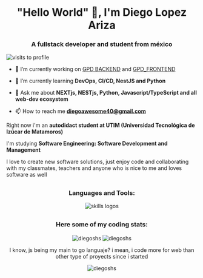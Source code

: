 <h1 align="center">"Hello World" 👋, I'm Diego Lopez Ariza</h1>
<h3 align="center">A fullstack developer and student from méxico</h3>

![visits to profile](https://komarev.com/ghpvc/?username=diegoshs&style=for-the-badge&color=006AFF&label=diego's+Profile+views)

- 🚀 I’m currently working on [GPD BACKEND](https://github.com/CADELmx/GPD_BACKEND) and [GPD_FRONTEND](https://github.com/CADELmx/GPD_FRONTEND)

- 🌱 I’m currently learning **DevOps, CI/CD, NestJS and Python**

- 💬 Ask me about **NEXTjs, NESTjs, Python, Javascript/TypeScript and all web-dev ecosystem**

- 📫 How to reach me **diegoawesome40@gmail.com**

Right now i'm an __autodidact student at UTIM (Universidad Tecnológica de Izúcar de Matamoros)__

I'm studying __Software Engineering: Software Development and Management__

I love to create new software solutions, just enjoy code and collaborating with my classmates, teachers and anyone who is nice to me and loves software as well
<h2></h2>


<h3 align="center">Languages and Tools:</h3>
<div align="center">
  <img src="https://skillicons.dev/icons?i=git,github,githubactions,js,nodejs,express,html,css,bootstrap,tailwind,materialui,react,nextjs,mongodb,mysql,py,java,cpp,postman,netlify,vercel,figma,selenium,php,arduino,jquery" alt="skills logos" />
</div>
<h2></h2>
<h3 align="center">Here some of my coding stats:</h3>
<div align="center">
<p>
  <img align="center" src="https://github-readme-streak-stats.herokuapp.com/?user=diegoshs&theme=transparent" alt="diegoshs" />
  <img align="center" src="https://github-readme-stats.vercel.app/api?username=diegoshs&show_icons=true&theme=transparent" alt="diegoshs" />
</p>
<p>I know, js being my main to go languaje? i mean, i code more for web than other type of proyects since i started</p>
<p><img align="center" src="https://github-readme-stats.vercel.app/api/top-langs/?username=diegoshs&layout=compact&theme=transparent" alt="diegoshs" /></p>
</div>

<!--
**DiegoSHS/DiegoSHS** is a ✨ _special_ ✨ repository because its `README.md` (this file) appears on your GitHub profile.

Here are some ideas to get you started:

- 🔭 I’m currently working on ...
- 🌱 I’m currently learning ...
- 👯 I’m looking to collaborate on ...
- 🤔 I’m looking for help with ...
- 💬 Ask me about ...
- 📫 How to reach me: ...
- 😄 Pronouns: ...
- ⚡ Fun fact: ...
-->
